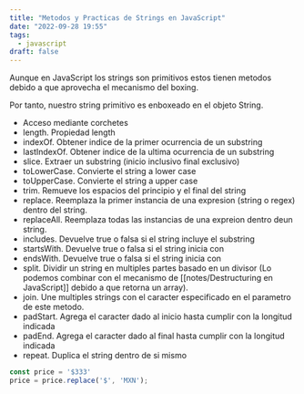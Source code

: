 ```yaml
---
title: "Metodos y Practicas de Strings en JavaScript"
date: "2022-09-28 19:55"
tags: 
  - javascript
draft: false
---
```

Aunque en JavaScript los strings son primitivos estos tienen metodos debido a que aprovecha el mecanismo del boxing.

Por tanto, nuestro string primitivo es enboxeado en el objeto String.

- Acceso mediante corchetes
- length. Propiedad length
- indexOf. Obtener indice de la primer ocurrencia de un substring
- lastIndexOf. Obtener indice de la ultima ocurrencia de un substring
- slice. Extraer un substring (inicio inclusivo final exclusivo)
- toLowerCase. Convierte el string a lower case
- toUpperCase. Convierte el string a upper case
- trim. Remueve los espacios del principio y el final del string
- replace. Reemplaza la primer instancia de una expresion (string o regex) dentro del string.
- replaceAll. Reemplaza todas las instancias de una expreion dentro deun string.
- includes. Devuelve true o falsa si el string incluye el substring
- startsWith. Devuelve true o falsa si el string inicia con
- endsWith. Devuelve true o falsa si el string inicia con
- split. Dividir un string en multiples partes basado en un divisor (Lo podemos combinar con el mecanismo de [[notes/Destructuring en JavaScript]] debido a que retorna un array).
- join. Une multiples strings con el caracter especificado en el parametro de este metodo.
- padStart. Agrega el caracter dado al inicio hasta cumplir con la longitud indicada
- padEnd. Agrega el caracter dado al final hasta cumplir con la longitud indicada
- repeat. Duplica el string dentro de si mismo


```JavaScript
const price = '$333'
price = price.replace('$', 'MXN');
```
